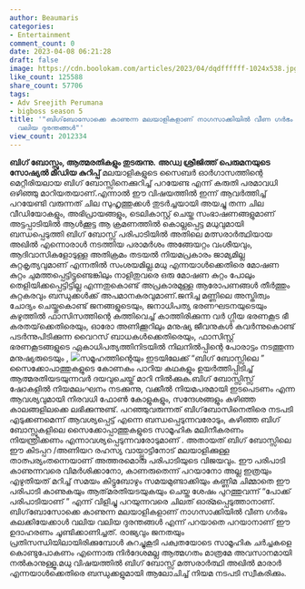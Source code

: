 ```yaml
---
author: Beaumaris
categories:
- Entertainment
comment_count: 0
date: 2023-04-08 06:21:28
draft: false
image: https://cdn.boolokam.com/articles/2023/04/dqdffffff-1024x538.jpg
like_count: 125588
share_count: 57706
tags:
- Adv Sreejith Perumana
- bigboss season 5
title: '"ബിഗ്‌ബോസോക്കെ കാണുന്ന മലയാളികളാണ് നാഗസാക്കിയിൽ വീണ ഗർഭം കലക്കിയേക്കാൾ വലിയ
  വലിയ ദുരന്തങ്ങൾ"'
view_count: 2012334
---
```


**ബിഗ് ബോസ്സും, ആത്മരതികളും തുടരുന്നു.** **അഡ്വ ശ്രീജിത്ത് പെരുമനയുടെ സോഷ്യൽ മീഡിയ കുറിപ്പ്** മലയാളികളുടെ സൈബർ ഓർഗാസത്തിന്റെ മെറ്റീരിയലായ ബിഗ് ബോസ്സിനെക്കുറിച്ച് പറയേണ്ട എന്ന് കരുതി പരമാവധി ഒഴിഞ്ഞു മാറിയതയാണ്.എന്നാൽ ഈ വിഷയത്തിൽ ഇന്ന് ആവർത്തിച്ച് പറയേണ്ടി വരുന്നത് ചില സുഹൃത്തുക്കൾ തുടർച്ചയായി അയച്ചു തന്ന ചില വീഡിയോകളും, അഭിപ്രായങ്ങളും, ടെലികാസ്റ്റ് ചെയ്ത സംഭാഷണങ്ങളുമാണ് അട്ടപ്പാടിയിൽ ആൾക്കൂട്ട ആ ക്രമണത്തിൽ കൊല്ലപ്പെട്ട മധുവുമായി ബന്ധപ്പെടുത്തി ബിഗ് ബോസ്സ് പരിപാടിയിൽ അതിലെ മത്സരാർത്ഥിയായ അഖിൽ എന്നൊരാൾ നടത്തിയ പരാമർശം അങ്ങേയറ്റം വംശീയവും, ആദിവാസികളോടുള്ള അതിക്രമം തടയൽ നിയമപ്രകാരം ജാമ്യമില്ല കുറ്റകൃത്യവുമാണ് എന്നതിൽ സംശയമില്ല.മധു എന്നയാൾക്കെതിരെ മോഷണ കുറ്റം ചുമത്തപ്പെട്ടിട്ടുണ്ടെങ്കിലും നാളിതുവരെ ഒരു മോഷണ കുറ്റം പോലും തെളിയിക്കപ്പെട്ടിട്ടില്ല എന്നതുകൊണ്ട് അപ്രകാരമുള്ള ആരോപണങ്ങൾ തീർത്തും കുറ്റകരവും ബന്ധുക്കൾക്ക് അപമാനകരവുമാണ്.ജനിച്ച മണ്ണിലെ അസ്തിത്വം ചോദ്യം ചെയ്തുകൊണ്ട് ജനങ്ങളുടെയും, ജനാധിപത്യ ഭരണഘടനയുടെയും കഴുത്തിൽ ഫാസിസത്തിന്റെ കത്തിവെച്ച് കാത്തിരിക്കുന്ന വർ ഗ്ഗീയ ഭരണകൂട ഭീ കരതയ്‌ക്കെതിരെയും, ഓരോ അണിക്കൂറിലും മനുഷ്യ ജീവനുകൾ കവർന്നുകൊണ്ട് പടർന്നുപിടിക്കുന്ന വൈറസ് ബാധകൾക്കെതിരെയും, ഫാസിസ്റ്റ് ഭരണകൂടങ്ങളുടെ ഏകാധിപത്യത്തിനിടയിൽ നിലനിൽപ്പിന്റെ പോരാട്ടം നടത്തുന്ന മനുഷ്യരുടെയും , ![](https://cdn.boolokam.com/articles/2023/04/dqdffffff-1024x538.jpg)സമൂഹത്തിന്റെയും ഇടയിലേക്ക് “ബിഗ് ബോസ്സിലെ ” സൈക്കോപാത്തുകളുടെ കോണകം പാറിയ കഥകളും ഉയർത്തിപ്പിടിച്ച് ആത്മരതിയടയുന്നവർ ദയവുചെയ്ത് മാറി നിൽക്കുക.ബിഗ് ബോസ്സിസ്സ് ഷോകളിൽ നിയമലംഘനം നടക്കുന്നു, വക്കീൽ നിയമപരമായി ഇടപെടണം എന്ന ആവശ്യവുമായി നിരവധി ഫോൺ കോളുകളും, സന്ദേശങ്ങളും കഴിഞ്ഞ കാലങ്ങളിലക്കെ ലഭിക്കുന്നുണ്ട്. പറഞ്ഞുവരുന്നത് ബിഗ്‌ബോസിനെതിരെ നടപടി എടുക്കണമെന്ന് ആവശ്യപ്പെട്ട് എന്നെ ബന്ധപ്പെടുന്നവരോടും, കഴിഞ്ഞ ബിഗ് ബോസ്സുകളിലെ സൈക്കോപ്പാത്തുകളുടെ സാമൂഹിക മലിനീകരണം നിയന്ത്രിക്കണം എന്നാവശ്യപ്പെടുന്നവരോടുമാണ് . അതായത് ബിഗ് ബോസ്സിലെ ഈ കിടപ്പറ /അണിയറ രഹസ്യ വായ്പ്പാട്ടിനോട് മലയാളിക്കുള്ള താത്പര്യംതന്നെയാണ് അത്തരമൊരു പരിപാടിയുടെ വിജയവും. ഈ പരിപാടി കാണുന്നവരെ വിമർശിക്കാനോ, കാണരുതെന്ന് പറയാനോ അല്ല ഇത്രയും എഴുതിയത് മറിച്ച് സമയം കിട്ടുബോഴും സമയമുണ്ടാക്കിയും കണ്ണിമ ചിമ്മാതെ ഈ പരിപാടി കാണുകയും ആത്‌മരതിയടയുകയും ചെയ്ത ശേഷം പുറത്തുവന്ന് “പോക്ക് പരിപാടിയാണ് ” എന്ന് വിളിച്ചു പറയുന്നവരെ ചിലത് ഓര്മപ്പെടുത്താനാണ്. ബിഗ്‌ബോസോക്കെ കാണുന്ന മലയാളികളാണ് നാഗസാക്കിയിൽ വീണ ഗർഭം കലക്കിയേക്കാൾ വലിയ വലിയ ദുരന്തങ്ങൾ എന്ന് പറയാതെ പറയാനാണ് ഈ ഉദാഹരണം ചൂണ്ടിക്കാണിച്ചത്. രാജ്യവും ജനതയും പ്രതിസന്ധിയിലായിരിക്കുമ്പോൾ കുറച്ചുകൂടി പക്വതയോടെ സാമൂഹിക ചർച്ചകളെ കൊണ്ടുപോകണം എന്നൊരു നിർദേശമല്ല ആത്മഗതം മാത്രമേ അവസാനമായി നൽകാനുള്ളൂ.മധു വിഷയത്തിൽ ബിഗ് ബോസ്സ് മത്സരാർത്ഥി അഖിൽ മാരാർ എന്നയാൾക്കെതിരെ ബന്ധുക്കളുമായി ആലോചിച്ച് നിയമ നടപടി സ്വീകരിക്കും.